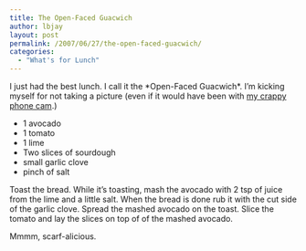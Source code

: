 ```yaml
---
title: The Open-Faced Guacwich
author: lbjay
layout: post
permalink: /2007/06/27/the-open-faced-guacwich/
categories:
  - "What's for Lunch"
---
```

<abbr class="unapi-id" title=""><!-- &nbsp; --></abbr> 

I just had the best lunch. I call it the \*Open-Faced Guacwich\*. I&#8217;m kicking myself for not taking a picture (even if it would have been with [my crappy phone cam][1].)

* 1 avocado  
* 1 tomato  
* 1 lime  
* Two slices of sourdough  
* small garlic clove  
* pinch of salt

Toast the bread. While it&#8217;s toasting, mash the avocado with 2 tsp of juice from the lime and a little salt. When the bread is done rub it with the cut side of the garlic clove. Spread the mashed avocado on the toast. Slice the tomato and lay the slices on top of of the mashed avocado.

Mmmm, scarf-alicious.

 [1]: http://en.wikipedia.org/wiki/Treo_600